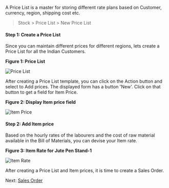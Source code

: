 
<p class="lead">A Price List is a master for storing different rate plans based on Customer, currency, region, shipping cost etc. </p>

> Stock > Price List > New Price List

#### Step 1: Create a Price List 

Since you can maintain different prices for different regions, lets create a Price List for all the Indian Customers.

__Figure 1: Price List__

![Price List](/assets/frappe_io/images/erpnext/m-t-o-pricelist.png)

After creating a Price List template, you can click on the Action button and select to Add prices. The displayed form has a button 'New'. Click on that button to get a field for Item Price.

__Figure 2: Display Item price field__

![Item Price](/assets/frappe_io/images/erpnext/m-t-o-item-rate.png)

#### Step 2: Add Item price

Based on the hourly rates of the labourers and the cost of raw material available in the Bill of Materials, you can devise your Item rate.

__Figure 3: Item Rate for Jute Pen Stand-1__

![Item Rate](/assets/frappe_io/images/erpnext/m-t-o-final-rate.png)

After creating a Price List and Item prices, it is time to create a Sales Order.

Next: [Sales Order](/apps/erpnext/guide-books/make-to-order/sales-order)